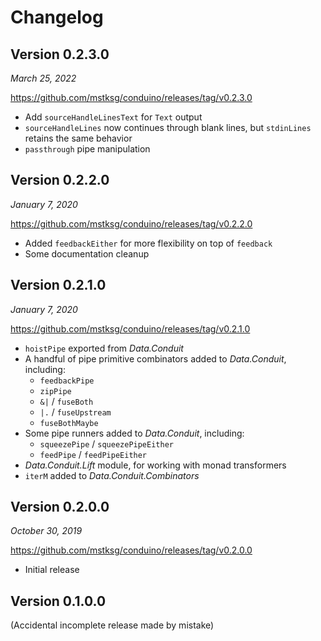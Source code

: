 Changelog
=========

Version 0.2.3.0
---------------

*March 25, 2022*

<https://github.com/mstksg/conduino/releases/tag/v0.2.3.0>

*   Add `sourceHandleLinesText` for `Text` output
*   `sourceHandleLines` now continues through blank lines, but `stdinLines`
    retains the same behavior
*   `passthrough` pipe manipulation

Version 0.2.2.0
---------------

*January 7, 2020*

<https://github.com/mstksg/conduino/releases/tag/v0.2.2.0>

*   Added `feedbackEither` for more flexibility on top of `feedback`
*   Some documentation cleanup

Version 0.2.1.0
---------------

*January 7, 2020*

<https://github.com/mstksg/conduino/releases/tag/v0.2.1.0>

*   `hoistPipe` exported from *Data.Conduit*
*   A handful of pipe primitive combinators added to *Data.Conduit*, including:
    *   `feedbackPipe`
    *   `zipPipe`
    *   `&|` / `fuseBoth`
    *   `|.` / `fuseUpstream`
    *   `fuseBothMaybe`
*   Some pipe runners added to *Data.Conduit*, including:
    *   `squeezePipe` / `squeezePipeEither`
    *   `feedPipe` / `feedPipeEither`
*   *Data.Conduit.Lift* module, for working with monad transformers
*   `iterM` added to *Data.Conduit.Combinators*

Version 0.2.0.0
---------------

*October 30, 2019*

<https://github.com/mstksg/conduino/releases/tag/v0.2.0.0>

*   Initial release

Version 0.1.0.0
---------------

(Accidental incomplete release made by mistake)

